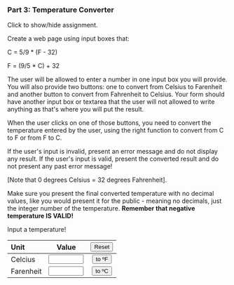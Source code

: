 ### Part 3: Temperature Converter

<p id="flip">Click to show/hide assignment.</p>
<div id="panel">
Create a web page using input boxes that:  
  
C = 5/9 \* (F - 32)   
  
F = (9/5 \* C) + 32  
  
The user will be allowed to enter a number in one input box you will provide. You will also provide two buttons: one to convert from Celsius to Farenheit and another button to convert from Fahrenheit to Celsius. Your form should have another input box or textarea that the user will not allowed to write anything as that's where you will put the result.

When the user clicks on one of those buttons, you need to convert the temperature entered by the user, using the right function to convert from C to F or from F to C.

If the user's input is invalid, present an error message and do not display any result. If the user's input is valid, present the converted result and do not present any past error message!

\[Note that 0 degrees Celsius = 32 degrees Fahrenheit\].

Make sure you present the final converted temperature with no decimal values, like you would present it for the public - meaning no decimals, just the integer number of the temperature. **Remember that negative temperature IS VALID!**
</div>

<form name="myform">

Input a temperature!

|Unit|Value|<input type="button" value="Reset" id="reset">|
|:-|:---:|:-:|
|Celcius| <input type="number" id="celcius" name="celcius" min="-1000" max="1000" required><span class="validity"></span>|<input type="button" class="button-primary" onclick="calc('ctof')" value="to ºF">|
|Farenheit| <input type="number" id="farenheit" name="farenheit" min="-1000" max="1000" required><span class="validity"></span> |<input type="button" class="button-primary" onclick="calc('ftoc')" value="to ºC">|

<div id="messages"></div>
<br>
</form>
</section>

<script>
const displayResults = (message = "", celcius = 0, farenheit = 32) => {
        $("#messages").text(message);
        document.forms["myform"].elements["celcius"].value = (celcius.toFixed(0));
        document.forms["myform"].elements["farenheit"].value = (farenheit.toFixed(0));
}

function calc(direction){
    const errMessage = "You have to enter a numeric value.";

    let temp = {
        "celcius": parseFloat(document.forms["myform"].elements["celcius"].value),
        "farenheit": parseFloat(document.forms["myform"].elements["farenheit"].value),
        "tof": () => ((9/5) * temp.celcius) + 32,
        "toc": () => (5/9) * (temp.farenheit - 32)
    }

if( Number.isNaN(temp.celcius) ? !Number.isNaN(temp.farenheit) : Number.isNaN(temp.farenheit) ) {
        displayResults(errMessage, NaN, NaN);
    } else if (direction == "ctof") { 
        displayResults("", temp.celcius, temp.tof());
    } else {
        displayResults("", temp.toc(), temp.farenheit)
    }
}

$(document).ready(function(){
    displayResults();
    $('#reset').click(function(){
        displayResults("", 0, 32);
    });
});
</script>